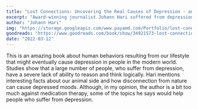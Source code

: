 ```yaml
---
title: "Lost Connections: Uncovering the Real Causes of Depression - and the Unexpected Solutions"
excerpt: "Award-winning journalist Johann Hari suffered from depression since he was a teenager. He was told that his problem was caused by a chemical imbalance in his brain. Later he began to investigate this question."
author: "Johann Hari"
img: "https://storage.googleapis.com/www.payamd.com/Portfolio/lost-connections.jpeg"
goodreads: "https://www.goodreads.com/book/show/34921573-lost-connections"
date: "2022-03-12"
---
```


This is an amazing book about human behaviors resulting from our lifestyle that might eventually cause depression in people in the modern world. Studies show that a large number of people, who suffer from depression, have a severe lack of ability to reason and think logically. Hari mentions interesting facts about our animal side and how disconnection from nature can cause depressed moods. Although, in my opinion, the author is a bit too much against medication therapy, some of the topics he says would help people who suffer from depression.
